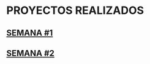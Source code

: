 # PROYECTOS REALIZADOS

## [SEMANA #1](https://github.com/mikerazor5786/Challenges_Core-Code_Miguel-Tellez/blob/007011ecf9e6181f2f0ef6f503d6b30b30b3dca8/contenido/semana1.md)

## [SEMANA #2](https://github.com/mikerazor5786/Challenges_Core-Code_Miguel-Tellez/blob/44cf2db52a277a1f83f92ddec64e15e0c394aec2/contenido/semana2.md)


